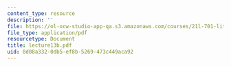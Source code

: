 ```yaml
---
content_type: resource
description: ''
file: https://ol-ocw-studio-app-qa.s3.amazonaws.com/courses/21l-701-literary-interpretation-interpreting-poetry-fall-2003/8d08a3320db5ef8b5269473c449aca92_lecture13b.pdf
file_type: application/pdf
resourcetype: Document
title: lecture13b.pdf
uid: 8d08a332-0db5-ef8b-5269-473c449aca92
---
```

